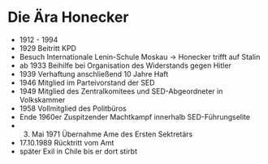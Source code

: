 # Die Ära Honecker

- 1912 - 1994
- 1929 Beitritt KPD
- Besuch Internationale Lenin-Schule Moskau -> Honecker trifft auf Stalin
- ab 1933 Beihilfe bei Organisation des Widerstands gegen Hitler
- 1939 Verhaftung anschließend 10 Jahre Haft
- 1946 Mitglied im Parteivorstand der SED
- 1949 Mitglied des Zentralkomitees und SED-Abgeordneter in Volkskammer
- 1958 Vollmitglied des Politbüros
- Ende 1960er Zuspitzender Machtkampf innerhalb SED-Führungselite
- 3. Mai 1971 Übernahme Ame des Ersten Sektretärs
- 17.10.1989 Rücktritt vom Amt
- später Exil in Chile bis er dort stirbt



